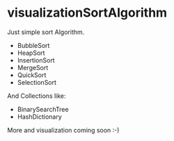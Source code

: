 # visualizationSortAlgorithm

Just simple sort Algorithm.   
- BubbleSort   
- HeapSort  
- InsertionSort   
- MergeSort   
- QuickSort   
- SelectionSort   
   
And Collections like:  
- BinarySearchTree  
- HashDictionary  
  
More and visualization coming soon :-)
